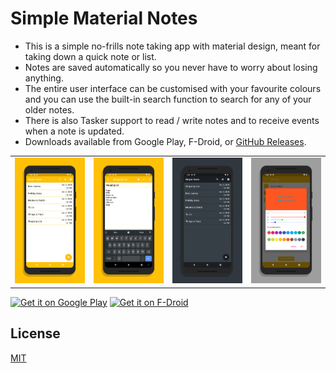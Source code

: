 # Simple Material Notes

- This is a simple no-frills note taking app with material design, meant for taking down a quick note or list. 
- Notes are saved automatically so you never have to worry about losing anything. 
- The entire user interface can be customised with your favourite colours and you can use the built-in search function to search for any of your older notes.
- There is also Tasker support to read / write notes and to receive events when a note is updated.
- Downloads available from Google Play, F-Droid, or [GitHub Releases](https://github.com/RafhaanShah/Simple-Notes/releases/latest).

<table>
  <tr>
    <td><img src='https://github.com/RafhaanShah/Simple-Notes/blob/master/fastlane/metadata/android/en-US/images/phoneScreenshots/1.png'></td>
    <td><img src='https://github.com/RafhaanShah/Simple-Notes/blob/master/fastlane/metadata/android/en-US/images/phoneScreenshots/2.png'></td>
    <td><img src='https://github.com/RafhaanShah/Simple-Notes/blob/master/fastlane/metadata/android/en-US/images/phoneScreenshots/3.png'></td>
    <td><img src='https://github.com/RafhaanShah/Simple-Notes/blob/master/fastlane/metadata/android/en-US/images/phoneScreenshots/4.png'></td>
  </tr>
</table>

<a href='https://play.google.com/store/apps/details?id=com.rafapps.simplenotes'><img width=200 alt='Get it on Google Play' src='https://play.google.com/intl/en_us/badges/images/generic/en_badge_web_generic.png'/></a>
<a href='https://f-droid.org/packages/com.rafapps.simplenotes/'><img width=200 alt='Get it on F-Droid' src='https://fdroid.gitlab.io/artwork/badge/get-it-on.png'/></a>

## License
[MIT](https://choosealicense.com/licenses/mit/)
